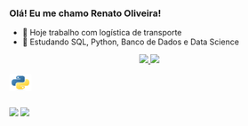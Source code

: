 ### Olá! Eu me chamo Renato Oliveira! 

- 🔭 Hoje trabalho com logística de transporte
- 🌱 Estudando SQL, Python, Banco de Dados e Data Science


<div align="center">
  <a href="https://github.com/orenatooliveira">
  <img height="48%" src="https://github-readme-stats.vercel.app/api?username=orenatooliveira&show_icons=true&theme=tokyonight&include_all_commits=true&count_private=true"/>
  <img height="48%" src="https://github-readme-stats.vercel.app/api/top-langs/?username=orenatooliveira&layout=compact&langs_count=7&theme=tokyonight"/>
</div>

<div style="display: inline_block"><br>

  <img align="center" alt="Python" height="30" width="40" src="https://raw.githubusercontent.com/devicons/devicon/master/icons/python/python-original.svg">

</div>

##

<div> 
  <a href = "mailto:daito1069@gmail.com"><img src="https://img.shields.io/badge/-Gmail-%23333?style=for-the-badge&logo=gmail&logoColor=white" target="_blank"></a>
  <a href="https://www.linkedin.com/in/renato-oliveira-2b52b5194/" target="_blank"><img src="https://img.shields.io/badge/-LinkedIn-%230077B5?style=for-the-badge&logo=linkedin&logoColor=white" target="_blank"></a> 
 
</div>
